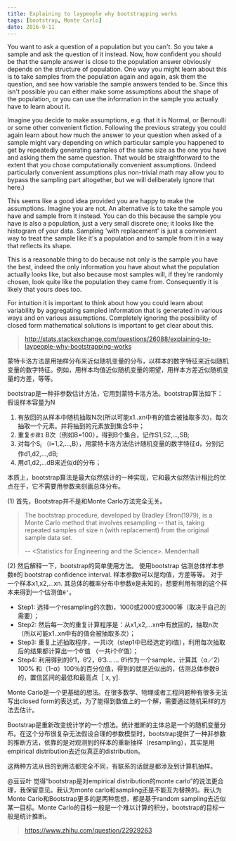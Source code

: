 ```yaml
---
title: Explaining to laypeople why bootstrapping works
tags: [bootstrap, Monte Carlo]
date: 2016-9-11
---
```


You want to ask a question of a population but you can't. So you take a sample and ask the question of it instead. Now, how confident you should be that the sample answer is close to the population answer obviously depends on the structure of population. One way you might learn about this is to take samples from the population again and again, ask them the question, and see how variable the sample answers tended to be. Since this isn't possible you can either make some assumptions about the shape of the population, or you can use the information in the sample you actually have to learn about it.
<!--more-->
Imagine you decide to make assumptions, e.g. that it is Normal, or Bernoulli or some other convenient fiction. Following the previous strategy you could again learn about how much the answer to your question when asked of a sample might vary depending on which particular sample you happened to get by repeatedly generating samples of the same size as the one you have and asking them the same question. That would be straightforward to the extent that you chose computationally convenient assumptions. (Indeed particularly convenient assumptions plus non-trivial math may allow you to bypass the sampling part altogether, but we will deliberately ignore that here.)

This seems like a good idea provided you are happy to make the assumptions. Imagine you are not. An alternative is to take the sample you have and sample from it instead. You can do this because the sample you have is also a population, just a very small discrete one; it looks like the histogram of your data. Sampling 'with replacement' is just a convenient way to treat the sample like it's a population and to sample from it in a way that reflects its shape.

This is a reasonable thing to do because not only is the sample you have the best, indeed the only information you have about what the population actually looks like, but also because most samples will, if they're randomly chosen, look quite like the population they came from. Consequently it is likely that yours does too.

For intuition it is important to think about how you could learn about variability by aggregating sampled information that is generated in various ways and on various assumptions. Completely ignoring the possibility of closed form mathematical solutions is important to get clear about this.

> http://stats.stackexchange.com/questions/26088/explaining-to-laypeople-why-bootstrapping-works

蒙特卡洛方法是用抽样分布来近似随机变量的分布，以样本的数字特征来近似随机变量的数字特征。例如，用样本均值近似随机变量的期望，用样本方差近似随机变量的方差，等等。

bootstrap是一种非参数估计方法，它用到蒙特卡洛方法。bootstrap算法如下：
假设样本容量为N
1. 有放回的从样本中随机抽取N次(所以可能x1..xn中有的值会被抽取多次)，每次抽取一个元素。并将抽到的元素放到集合S中；
2. 重复``步骤1`` B次（例如B=100），得到B个集合，记作S1,S2,...,SB;
3. 对每个S<sub>i</sub> （i=1,2,...,B），用蒙特卡洛方法估计随机变量的数字特征d，分别记作d1,d2,...,dB;
4. 用d1,d2,...dB来近似d的分布；

本质上，bootstrap算法是最大似然估计的一种实现，它和最大似然估计相比的优点在于，它不需要用参数来刻画总体分布。

(1) 首先，Bootstrap并不是和Monte Carlo方法完全无关。

> The bootstrap procedure, developed by Bradley Efron(1979), is a Monte Carlo method that involves resampling -- that is, taking repeated samples of size n (with replacement) from the original sample data set.
>
> -- &lt;Statistics for Engineering and the Science>. Mendenhall

(2) 然后解释一下，bootstrap的简单使用方法。
使用bootstrap 估测总体样本参数``θ``的 bootstrap confidence interval.
样本参数``θ``可以是均值，方差等等。
对于一个样本x1,x2,...xn. 其总体的概率分布中参数``θ``是未知的，想要利用有限的这个样本来得到一个估测值``θ‘``。

+ Step1: 选择一个resampling的次数i，1000或2000或3000等（取决于自己的需要）；
+ Step2: 然后每一次的重复计算程序是：从x1,x2,...xn中有放回的，抽取n次（所以可能x1..xn中有的值会被抽取多次）；
+ Step3: 重复上述抽取程序，一共i次（step1中已经选定的i值），利用每次抽取后的结果都计算出一个θ‘值 （一共i个θ‘值）；
+ Step4: 利用得到的θ‘1，θ‘2，θ‘3... ... θ‘i作为一个sample，计算其（α／2）100% 和（1-α）100％的百分位值，得到的就是近似出的，估测总体参数θ的，置信区间的最低和最高点［ x, y].

Monte Carlo是一个更基础的想法。在很多数学、物理或者工程问题种有很多无法写出closed form的表达式，为了能得到数值上的一个解，需要通过随机采样的方法去估计。

Bootstrap是重新改变统计学的一个想法。统计推断的主体总是一个的随机变量分布。在这个分布很复杂无法假设合理的参数模型时，bootstrap提供了一种非参数的推断方法，依靠的是对观测到的样本的重新抽样（resampling），其实是用empirical distribution去近似真正的distribution。

这两种方法从目的到用法都完全不同，有联系的话就是都涉及到计算机抽样。

@豆豆叶 觉得“bootstrap是对empirical distribution的monte carlo”的说法更合理，我保留意见。我认为monte carlo和sampling还是不能互为替换的。我认为Monte Carlo和Bootstrap更多的是两种思想，都是基于random sampling去近似某一目标。Monte Carlo的目标一般是一个难以计算的积分，bootstrap的目标一般是统计推断。

> https://www.zhihu.com/question/22929263